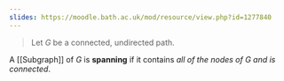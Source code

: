 ```yaml
---
slides: https://moodle.bath.ac.uk/mod/resource/view.php?id=1277840
---
```

> Let $G$ be a connected, undirected path.

A [[Subgraph]] of $G$ is **spanning** if it contains *all of the nodes of $G$ and is connected*.